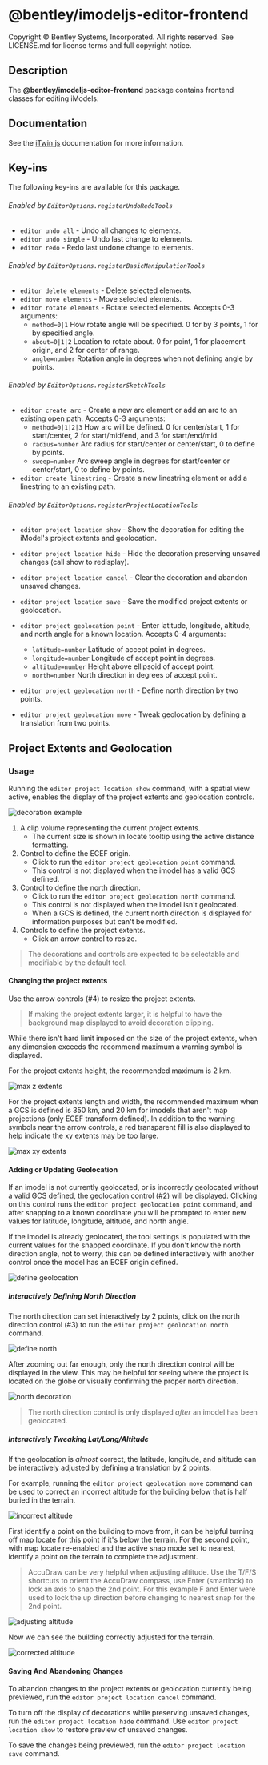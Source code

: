 # @bentley/imodeljs-editor-frontend

Copyright © Bentley Systems, Incorporated. All rights reserved. See LICENSE.md for license terms and full copyright notice.

## Description

The __@bentley/imodeljs-editor-frontend__ package contains frontend classes for editing iModels.

## Documentation

See the [iTwin.js](https://www.itwinjs.org) documentation for more information.

## Key-ins

The following key-ins are available for this package.

###### Enabled by `EditorOptions.registerUndoRedoTools`

* `editor undo all` - Undo all changes to elements.
* `editor undo single` - Undo last change to elements.
* `editor redo` - Redo last undone change to elements.

###### Enabled by `EditorOptions.registerBasicManipulationTools`

* `editor delete elements` - Delete selected elements.
* `editor move elements` - Move selected elements.
* `editor rotate elements` - Rotate selected elements. Accepts 0-3 arguments:
  * `method=0|1` How rotate angle will be specified. 0 for by 3 points, 1 for by specified angle.
  * `about=0|1|2` Location to rotate about. 0 for point, 1 for placement origin, and 2 for center of range.
  * `angle=number` Rotation angle in degrees when not defining angle by points.

###### Enabled by `EditorOptions.registerSketchTools`

* `editor create arc` - Create a new arc element or add an arc to an existing open path. Accepts 0-3 arguments:
  * `method=0|1|2|3` How arc will be defined. 0 for center/start, 1 for start/center, 2 for start/mid/end, and 3 for start/end/mid.
  * `radius=number` Arc radius for start/center or center/start, 0 to define by points.
  * `sweep=number` Arc sweep angle in degrees for start/center or center/start, 0 to define by points.
* `editor create linestring` - Create a new linestring element or add a linestring to an existing path.

###### Enabled by `EditorOptions.registerProjectLocationTools`

* `editor project location show` - Show the decoration for editing the iModel's project extents and geolocation.
* `editor project location hide` - Hide the decoration preserving unsaved changes (call show to redisplay).
* `editor project location cancel` - Clear the decoration and abandon unsaved changes.
* `editor project location save` - Save the modified project extents or geolocation.

* `editor project geolocation point` - Enter latitude, longitude, altitude, and north angle for a known location. Accepts 0-4 arguments:
  * `latitude=number` Latitude of accept point in degrees.
  * `longitude=number` Longitude of accept point in degrees.
  * `altitude=number` Height above ellipsoid of accept point.
  * `north=number` North direction in degrees of accept point.
* `editor project geolocation north` - Define north direction by two points.
* `editor project geolocation move` - Tweak geolocation by defining a translation from two points.

## Project Extents and Geolocation

### Usage

Running the `editor project location show` command, with a spatial view active, enables the display of the project extents and geolocation controls.

![decoration example](./images/pl_decoration.png "Example of decoration for a geolocated imodel")

1. A clip volume representing the current project extents.
    * The current size is shown in locate tooltip using the active distance formatting.
2. Control to define the ECEF origin.
    * Click to run the `editor project geolocation point` command.
    * This control is not displayed when the imodel has a valid GCS defined.
3. Control to define the north direction.
    * Click to run the `editor project geolocation north` command.
    * This control is not displayed when the imodel isn't geolocated.
    * When a GCS is defined, the current north direction is displayed for information purposes but can't be modified.
4. Controls to define the project extents.
    * Click an arrow control to resize.

> The decorations and controls are expected to be selectable and modifiable by the default tool.

#### Changing the project extents

Use the arrow controls (#4) to resize the project extents.

> If making the project extents larger, it is helpful to have the background map displayed to avoid decoration clipping.

While there isn't hard limit imposed on the size of the project extents, when any dimension exceeds the recommend maximum a warning symbol is displayed.

For the project extents height, the recommended maximum is 2 km.

![max z extents](https://raw.githubusercontent.com/imodeljs/imodeljs/master/editor/frontend/pl_extent_z.png "Example of z extents larger than recommended")

For the project extents length and width, the recommended maximum when a GCS is defined is 350 km, and 20 km for imodels that aren't map projections (only ECEF transform defined). In addition to the warning symbols near the arrow controls, a red transparent fill is also displayed to help indicate the xy extents may be too large.

![max xy extents](https://raw.githubusercontent.com/imodeljs/imodeljs/master/editor/frontend/pl_extent_xy.png "Example of z extents larger than recommended")

#### Adding or Updating Geolocation

If an imodel is not currently geolocated, or is incorrectly geolocated without a valid GCS defined, the geolocation control (#2) will be displayed. Clicking on this control runs the `editor project geolocation point` command, and after snapping to a known coordinate you will be prompted to enter new values for latitude, longitude, altitude, and north angle.

If the imodel is already geolocated, the tool settings is populated with the current values for the snapped coordinate. If you don't know the north direction angle, not to worry, this can be defined interactively with another control once the model has an ECEF origin defined.

![define geolocation](https://raw.githubusercontent.com/imodeljs/imodeljs/master/editor/frontend/pl_geolocate.png "Example of defining ECEF origin")

##### Interactively Defining North Direction

The north direction can set interactively by 2 points, click on the north direction control (#3) to run the  `editor project geolocation north` command.

![define north](https://raw.githubusercontent.com/imodeljs/imodeljs/master/editor/frontend/pl_north_1.png "Example of defining north direction by 2 points")

After zooming out far enough, only the north direction control will be displayed in the view. This may be helpful for seeing where the project is located on the globe or visually confirming the proper north direction.

![north decoration](https://raw.githubusercontent.com/imodeljs/imodeljs/master/editor/frontend/pl_north_2.png "Example of north decoration when zoomed out")

> The north direction control is only displayed *after* an imodel has been geolocated.

##### Interactively Tweaking Lat/Long/Altitude

If the geolocation is *almost* correct, the latitude, longitude, and altitude can be interactively adjusted by defining a translation by 2 points.

For example, running the `editor project geolocation move` command can be used to correct an incorrect altitude for the building below that is half buried in the terrain.

![incorrect altitude](https://raw.githubusercontent.com/imodeljs/imodeljs/master/editor/frontend/pl_move_1.png "Example of incorrect altitude")

First identify a point on the building to move from, it can be helpful turning off map locate for this point if it's below the terrain. For the second point, with map locate re-enabled and the active snap mode set to nearest, identify a point on the terrain to complete the adjustment.

> AccuDraw can be very helpful when adjusting altitude. Use the T/F/S shortcuts to orient the AccuDraw compass, use Enter (smartlock) to lock an axis to snap the 2nd point. For this example F and Enter were used to lock the up direction before changing to nearest snap for the 2nd point.

![adjusting altitude](https://raw.githubusercontent.com/imodeljs/imodeljs/master/editor/frontend/pl_move_2.png "Example of interactively adjusting altitude")

Now we can see the building correctly adjusted for the terrain.

![corrected altitude](https://raw.githubusercontent.com/imodeljs/imodeljs/master/editor/frontend/pl_move_3.png "Example of corrected altitude")

#### Saving And Abandoning Changes

To abandon changes to the project extents or geolocation currently being previewed, run the `editor project location cancel` command.

To turn off the display of decorations while preserving unsaved changes, run the `editor project location hide` command. Use `editor project location show` to restore preview of unsaved changes.

To save the changes being previewed, run the `editor project location save` command.
